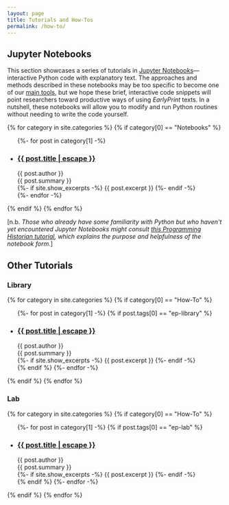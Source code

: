 ```yaml
---
layout: page
title: Tutorials and How-Tos
permalink: /how-to/
---
```


## Jupyter Notebooks

This section showcases a series of tutorials in [Jupyter Notebooks](https://programminghistorian.org/en/lessons/jupyter-notebooks)—interactive Python code with explanatory text. The approaches and methods described in these notebooks may be too specific to become one of our [main tools](/lab), but we hope these brief, interactive code snippets will point researchers toward productive ways of using *EarlyPrint* texts. In a nutshell, these notebooks will allow you to modify and run Python routines without needing to write the code yourself.

{% for category in site.categories %}
  {% if category[0] == "Notebooks" %}
  <ul class="post-list">
    {%- for post in category[1] -%}
    <li>
      <h3 class="mb0">
        <a class="post-link fell f4 near-black link dim" href="{{ post.url | relative_url }}" target="_blank">
          {{ post.title | escape }}
        </a>
      </h3>
      <span class="post-meta">{{ post.author }}</span>
      <div class="post-meta">{{ post.summary }}</div>
      {%- if site.show_excerpts -%}
        {{ post.excerpt }}
      {%- endif -%}
    </li>
    {%- endfor -%}
  </ul>
  {% endif %}
{% endfor %}

[n.b. *Those who already have some familiarity with Python but who haven't yet encountered Jupyter Notebooks might consult [this Programming Historian tutorial](https://programminghistorian.org/en/lessons/jupyter-notebooks), which explains the purpose and helpfulness of the notebook form.*]

## Other Tutorials

### Library

{% for category in site.categories %}
  {% if category[0] == "How-To" %}
  <ul class="post-list">
    {%- for post in category[1] -%}
    {% if post.tags[0] == "ep-library" %}
    <li>
      <h3 class="mb0">
        <a class="post-link fell f4 near-black link dim" href="{{ post.url | relative_url }}">
          {{ post.title | escape }}
        </a>
      </h3>
      <span class="post-meta">{{ post.author }}</span>
      <div class="post-meta">{{ post.summary }}</div>
      {%- if site.show_excerpts -%}
        {{ post.excerpt }}
      {%- endif -%}
    </li>
    {% endif %}
    {%- endfor -%}
  </ul>
  {% endif %}
{% endfor %}

### Lab

{% for category in site.categories %}
  {% if category[0] == "How-To" %}
  <ul class="post-list">
    {%- for post in category[1] -%}
    {% if post.tags[0] == "ep-lab" %}
    <li>
      <h3 class="mb0">
        <a class="post-link fell f4 near-black link dim" href="{{ post.url | relative_url }}">
          {{ post.title | escape }}
        </a>
      </h3>
      <span class="post-meta">{{ post.author }}</span>
      <div class="post-meta">{{ post.summary }}</div>
      {%- if site.show_excerpts -%}
        {{ post.excerpt }}
      {%- endif -%}
    </li>
    {% endif %}
    {%- endfor -%}
  </ul>
  {% endif %}
{% endfor %}

